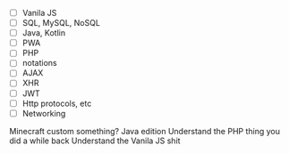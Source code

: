 - [ ] Vanila JS
- [ ] SQL, MySQL, NoSQL
- [ ] Java, Kotlin
- [ ] PWA
- [ ] PHP
- [ ] notations
- [ ] AJAX
- [ ] XHR
- [ ] JWT
- [ ] Http protocols, etc
- [ ] Networking

Minecraft custom something? Java edition
Understand the PHP thing you did a while back
Understand the Vanila JS shit